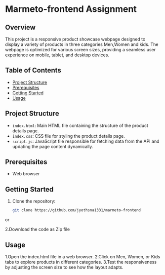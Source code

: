 # Marmeto-frontend Assignment
## Overview

This project is a responsive product showcase webpage designed to display a variety of products in three categories Men,Women and kids. The webpage is optimized for various screen sizes, providing a seamless user experience on mobile, tablet, and desktop devices.

## Table of Contents
- [Project Structure](#project-structure)
- [Prerequisites](#prerequisites)
- [Getting Started](#getting-started)
- [Usage](#usage)

## Project Structure
- `index.html`: Main HTML file containing the structure of the product details page.
- `index.css`: CSS file for styling the product details page.
- `script.js`: JavaScript file responsible for fetching data from the API and updating the page content dynamically.

## Prerequisites
- Web browser

## Getting Started
1. Clone the repository:
   ```bash
   git clone https://github.com/jyothsna1331/marmeto-frontend
or

2.Download the code as Zip file

## Usage
1.Open the index.html file in a web browser.
2.Click on Men, Women, or Kids tabs to explore products in different categories.
3.Test the responsiveness by adjusting the screen size to see how the layout adapts.


    

